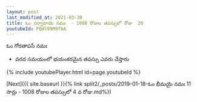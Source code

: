 ```yaml
---
layout: post
last_modified_at: 2021-03-30
title: ఓం సర్వాదాయె నమః  - 1008 రోజుల తపస్సులో రోజు  20
youtubeId: PQdl99M9fbA
---
```

 
 
 ఓం గోరతాపసే నమః  
 
 -  వరద సమయంలో భయంకరమైన తపస్సు ఎవరు చేస్తారు 
 
  
 
  
 
 
 
 
 
 


{% include youtubePlayer.html id=page.youtubeId %}
 
[Next]({{ site.baseurl }}{% link  split2/_posts/2019-01-18-ఓం భీమయై నమః 11  సార్లు - 1008 రోజుల తపస్సులో 4 వ రోజు.md%})
 
